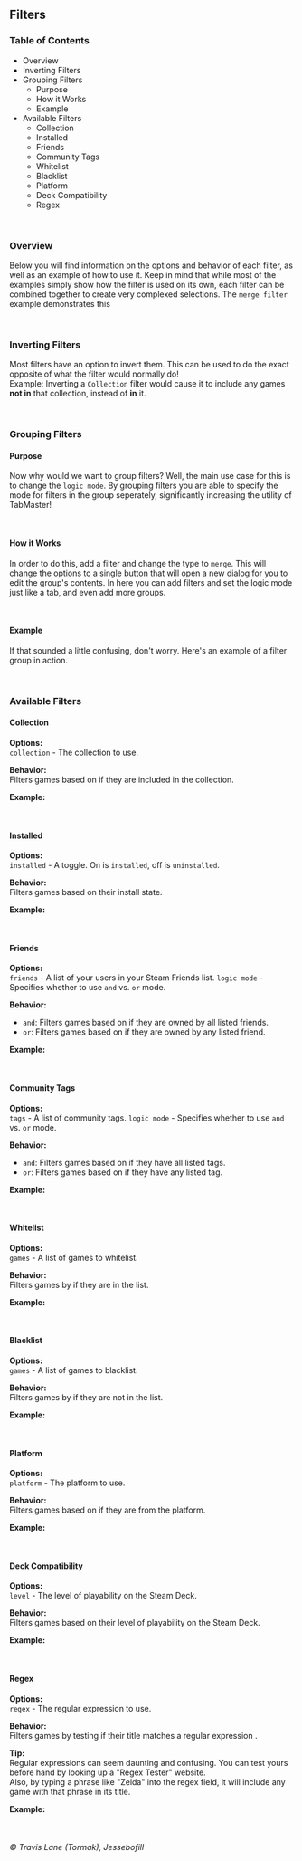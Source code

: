 ## Filters

### Table of Contents
 - Overview
 - Inverting Filters
 - Grouping Filters
   - Purpose
   - How it Works
   - Example
 - Available Filters
   - Collection
   - Installed
   - Friends
   - Community Tags
   - Whitelist
   - Blacklist
   - Platform
   - Deck Compatibility
   - Regex

<br/>


### Overview

Below you will find information on the options and behavior of each filter, as well as an example of how to use it. Keep in mind that while most of the examples simply show how the filter is used on its own, each filter can be combined together to create very complexed selections. The `merge filter` example demonstrates this

<br/>

### Inverting Filters

Most filters have an option to invert them. This can be used to do the exact opposite of what the filter would normally do!<br/>
Example: Inverting a `Collection` filter would cause it to include any games **not in** that collection, instead of **in** it.

<br/>

### Grouping Filters

#### Purpose

Now why would we want to group filters? Well, the main use case for this is to change the `logic mode`. By grouping filters you are able to specify the mode for filters in the group seperately, significantly increasing the utility of TabMaster!

<br/>

#### How it Works

In order to do this, add a filter and change the type to `merge`. This will change the options to a single button that will open a new dialog for you to edit the group's contents. In here you can add filters and set the logic mode just like a tab, and even add more groups.

<br/>

#### Example

If that sounded a little confusing, don't worry. Here's an example of a filter group in action.
<!-- TODO: Image -->

<br/>

### Available Filters

#### Collection

**Options:**<br/>
`collection` - The collection to use.

**Behavior:**<br/>
Filters games based on if they are included in the collection.

**Example:**<br/>
<!-- TODO: Image -->

<br/>

#### Installed

**Options:**<br/>
`installed` - A toggle. On is `installed`, off is `uninstalled`.

**Behavior:**<br/>
Filters games based on their install state.

**Example:**<br/>
<!-- TODO: Image -->

<br/>

#### Friends

**Options:**<br/>
`friends` - A list of your users in your Steam Friends list.
`logic mode` - Specifies whether to use `and` vs. `or` mode.

**Behavior:**<br/>
- `and`: Filters games based on if they are owned by all listed friends.
- `or`: Filters games based on if they are owned by any listed friend.

**Example:**<br/>
<!-- TODO: Image -->

<br/>

#### Community Tags

**Options:**<br/>
`tags` - A list of community tags.
`logic mode` - Specifies whether to use `and` vs. `or` mode.

**Behavior:**<br/>
- `and`: Filters games based on if they have all listed tags.
- `or`: Filters games based on if they have any listed tag.

**Example:**<br/>
<!-- TODO: Image -->

<br/>

#### Whitelist

**Options:**<br/>
`games` - A list of games to whitelist.

**Behavior:**<br/>
Filters games by if they are in the list.

**Example:**<br/>
<!-- TODO: Image -->

<br/>

#### Blacklist

**Options:**<br/>
`games` - A list of games to blacklist.

**Behavior:**<br/>
Filters games by if they are not in the list.

**Example:**<br/>
<!-- TODO: Image -->

<br/>

#### Platform

**Options:**<br/>
`platform` - The platform to use.

**Behavior:**<br/>
Filters games based on if they are from the platform.

**Example:**<br/>
<!-- TODO: Image -->

<br/>

#### Deck Compatibility

**Options:**<br/>
`level` - The level of playability on the Steam Deck.

**Behavior:**<br/>
Filters games based on their level of playability on the Steam Deck.

**Example:**<br/>
<!-- TODO: Image -->

<br/>

#### Regex

**Options:**<br/>
`regex` - The regular expression to use.

**Behavior:**<br/>
Filters games by testing if their title matches a regular expression .

**Tip:**<br/>
Regular expressions can seem daunting and confusing. You can test yours before hand by looking up a "Regex Tester" website.<br/>
Also, by typing a phrase like "Zelda" into the regex field, it will include any game with that phrase in its title.

**Example:**<br/>
<!-- TODO: Image -->

<br/>


###### © Travis Lane (Tormak), Jessebofill
